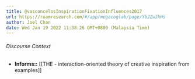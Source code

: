```yaml
---
title: @vasconcelosInspirationFixationInfluences2017
url: https://roamresearch.com/#/app/megacoglab/page/YbJZwJhHs
author: Joel Chan
date: Wed Jan 19 2022 11:38:26 GMT+0800 (Malaysia Time)
---
```




###### Discourse Context

- **Informs::** [[THE - interaction-oriented theory of creative inspiration from examples]]
